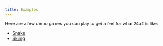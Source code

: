 ```yaml
---
title: Examples
---
```


Here are a few demo games you can play to get a feel for what 24a2 is like:

- [Snake](/games/snake)
- [Skiing](/games/skiing)
